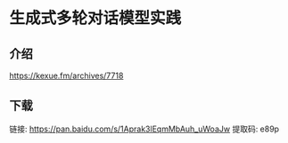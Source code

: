 # 生成式多轮对话模型实践

## 介绍
https://kexue.fm/archives/7718

## 下载
链接: https://pan.baidu.com/s/1Aprak3lEqmMbAuh_uWoaJw 提取码: e89p

